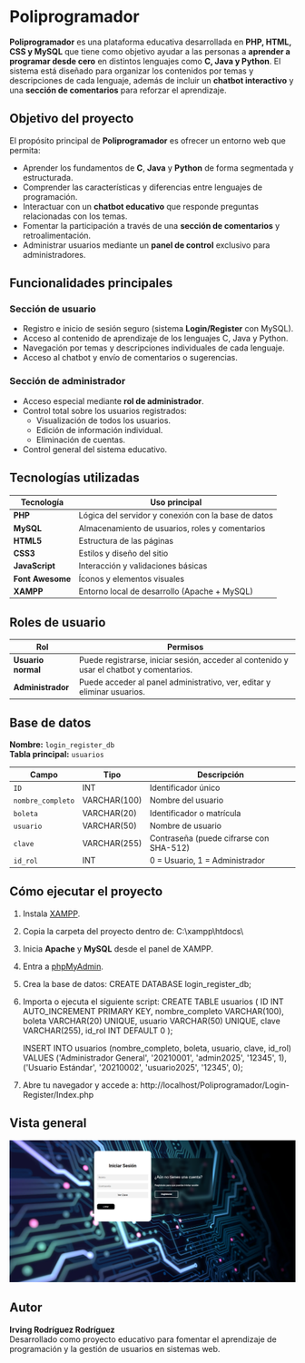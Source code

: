 #  Poliprogramador

**Poliprogramador** es una plataforma educativa desarrollada en **PHP, HTML, CSS y MySQL** que tiene como objetivo ayudar a las personas a **aprender a programar desde cero** en distintos lenguajes como **C, Java y Python**. El sistema está diseñado para organizar los contenidos por temas y descripciones de cada lenguaje, además de incluir un **chatbot interactivo** y una **sección de comentarios** para reforzar el aprendizaje.

##  Objetivo del proyecto
El propósito principal de **Poliprogramador** es ofrecer un entorno web que permita:
- Aprender los fundamentos de **C**, **Java** y **Python** de forma segmentada y estructurada.
- Comprender las características y diferencias entre lenguajes de programación.
- Interactuar con un **chatbot educativo** que responde preguntas relacionadas con los temas.
- Fomentar la participación a través de una **sección de comentarios** y retroalimentación.
- Administrar usuarios mediante un **panel de control** exclusivo para administradores.

## Funcionalidades principales

###  Sección de usuario
- Registro e inicio de sesión seguro (sistema **Login/Register** con MySQL).
- Acceso al contenido de aprendizaje de los lenguajes C, Java y Python.
- Navegación por temas y descripciones individuales de cada lenguaje.
- Acceso al chatbot y envío de comentarios o sugerencias.

###  Sección de administrador
- Acceso especial mediante **rol de administrador**.
- Control total sobre los usuarios registrados:
  - Visualización de todos los usuarios.
  - Edición de información individual.
  - Eliminación de cuentas.
- Control general del sistema educativo.

## Tecnologías utilizadas
| Tecnología | Uso principal |
|-------------|----------------|
| **PHP** | Lógica del servidor y conexión con la base de datos |
| **MySQL** | Almacenamiento de usuarios, roles y comentarios |
| **HTML5** | Estructura de las páginas |
| **CSS3** | Estilos y diseño del sitio |
| **JavaScript** | Interacción y validaciones básicas |
| **Font Awesome** | Íconos y elementos visuales |
| **XAMPP** | Entorno local de desarrollo (Apache + MySQL) |

##  Roles de usuario
| Rol | Permisos |
|-----|-----------|
|  **Usuario normal** | Puede registrarse, iniciar sesión, acceder al contenido y usar el chatbot y comentarios. |
|  **Administrador** | Puede acceder al panel administrativo, ver, editar y eliminar usuarios. |


##  Base de datos
**Nombre:** `login_register_db`  
**Tabla principal:** `usuarios`

| Campo | Tipo | Descripción |
|--------|------|-------------|
| `ID` | INT | Identificador único |
| `nombre_completo` | VARCHAR(100) | Nombre del usuario |
| `boleta` | VARCHAR(20) | Identificador o matrícula |
| `usuario` | VARCHAR(50) | Nombre de usuario |
| `clave` | VARCHAR(255) | Contraseña (puede cifrarse con SHA-512) |
| `id_rol` | INT | 0 = Usuario, 1 = Administrador |

##  Cómo ejecutar el proyecto
1. Instala [XAMPP](https://www.apachefriends.org/es/index.html).
2. Copia la carpeta del proyecto dentro de:
   C:\xampp\htdocs\
3. Inicia **Apache** y **MySQL** desde el panel de XAMPP.
4. Entra a [phpMyAdmin](http://localhost/phpmyadmin).
5. Crea la base de datos:
   CREATE DATABASE login_register_db;
6. Importa o ejecuta el siguiente script:
   CREATE TABLE usuarios (
     ID INT AUTO_INCREMENT PRIMARY KEY,
     nombre_completo VARCHAR(100),
     boleta VARCHAR(20) UNIQUE,
     usuario VARCHAR(50) UNIQUE,
     clave VARCHAR(255),
     id_rol INT DEFAULT 0
   );

   INSERT INTO usuarios (nombre_completo, boleta, usuario, clave, id_rol)
   VALUES
     ('Administrador General', '20210001', 'admin2025', '12345', 1),
     ('Usuario Estándar', '20210002', 'usuario2025', '12345', 0);
7. Abre tu navegador y accede a:
   http://localhost/Poliprogramador/Login-Register/Index.php

##  Vista general
![alt text](image.png)

##  Autor
**Irving Rodríguez Rodríguez**  
Desarrollado como proyecto educativo para fomentar el aprendizaje de programación y la gestión de usuarios en sistemas web.

